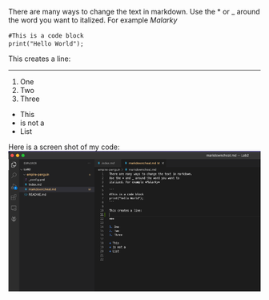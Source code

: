 There are many ways to change the text in markdown.
Use the * or _ around the word you want to
italized. For example *Malarky*

```
#This is a code block
print("Hello World");
```

This creates a line:

***

1. One
2. Two
3. Three

* This 
* is not a 
* List

Here is a screen shot of my code:
![Image](ss.png)